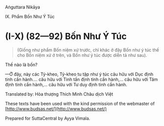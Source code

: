  

Aṅguttara Nikāya

IX. Phẩm Bốn Như Ý Túc

# (I-X) (82—92) Bốn Như Ý Túc

> (Giống như phẩm Bốn niệm xứ trước, chỉ khác ở đây Bốn như ý túc thế cho Bốn niệm xứ ở trên, và Bốn như ý túc được diễn tả như sau).

Thế nào là bốn?

—Ở đây, này các Tỷ-kheo, Tỷ-kheo tu tập như ý túc câu hữu với Dục định tinh cần hành.... câu hữu với Tinh tấn định tinh cần hành,... câu hữu với Tâm định tinh cần hành,... câu hữu với Tư duy định tinh cần hành.

Translated by: Hòa thượng Thích Minh Châu dịch Việt

These texts have been used with the kind permission of the webmaster of [http://www.budsas.net/](http://www.budsas.net/)

Prepared for SuttaCentral by Ayya Vimala.